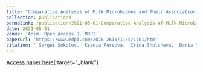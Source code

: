 ```yaml
---
title: "Comparative Analysis of Milk Microbiomes and Their Association with Bovine Mastitis in Two Farms in Central Russia."
collection: publications
permalink: /publication/2021-05-01-Comparative-Analysis-of-Milk-Microbiomes-and-Their-Association-with-Bovine-Mastitis-in-Two-Farms-in-Central-Russia
date: 2021-05-01
venue: 'Anim. Open Access J. MDPI'
paperurl: 'https://www.mdpi.com/2076-2615/11/5/1401/htm'
citation: ' Sergei Sokolov,  Ksenia Fursova,  Irina Shulcheva,  Daria Nikanova,  Olga Artyemieva,  Evgenia Kolodina,  Anatoly Sorokin,  Timur Dzhelyadin,  Margarita Shchannikova,  Anna Shepelyakovskaya,  Natalia Zinovieva,  Fedor Brovko, &quot;Comparative Analysis of Milk Microbiomes and Their Association with Bovine Mastitis in Two Farms in Central Russia..&quot; Anim. Open Access J. MDPI, 2021.'
---
```

[Access paper here](https://www.mdpi.com/2076-2615/11/5/1401/htm){:target="_blank"}
